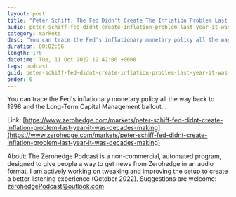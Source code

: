 ```yaml
---
layout: post
title: "Peter Schiff: The Fed Didn't Create The Inflation Problem Last Year; It Was Decades In The Making"
audio: peter-schiff-fed-didnt-create-inflation-problem-last-year-it-was-decades-making-0
category: markets
desc: "You can trace the Fed's inflationary monetary policy all the way back to 1998 and the Long-Term Capital Management bailout..."
duration: 00:02:56
length: 176
datetime: Tue, 11 Oct 2022 12:42:00 +0000
tags: podcast
guid: peter-schiff-fed-didnt-create-inflation-problem-last-year-it-was-decades-making-0
order: 0
---
```

You can trace the Fed's inflationary monetary policy all the way back to 1998 and the Long-Term Capital Management bailout...

Link: [https://www.zerohedge.com/markets/peter-schiff-fed-didnt-create-inflation-problem-last-year-it-was-decades-making](https://www.zerohedge.com/markets/peter-schiff-fed-didnt-create-inflation-problem-last-year-it-was-decades-making)

About: The Zerohedge Podcast is a non-commercial, automated program, designed to give people a way to get news from Zerohedge in an audio format.  I am actively working on tweaking and improving the setup to create a better listening experience (October 2022).  Suggestions are welcome: [zerohedgePodcast@outlook.com](mailto:zerohedgePodcast@outlook.com)